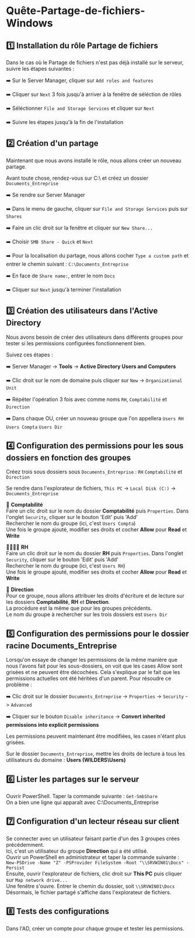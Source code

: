 # Quête-Partage-de-fichiers-Windows

## :one: Installation du rôle Partage de fichiers  
  
Dans le cas où le Partage de fichiers n'est pas déjà installé sur le serveur, suivre les étapes suivantes :  
  
➡️ Sur le Server Manager, cliquer sur `Add roles and features`  
  
➡️ Cliquer sur `Next` 3 fois jusqu'à arriver à la fenêtre de séléction de rôles  
  
➡️ Séléctionner `File and Storage Services` et cliquer sur `Next`  
  
➡️ Suivre les étapes jusqu'à la fin de l'installation  

## :two: Création d'un partage  
  
Maintenant que nous avons installé le rôle, nous allons créer un nouveau partage.  
  
Avant toute chose, rendez-vous sur C:\ et créez un dossier `Documents_Entreprise`  
  
➡️ Se rendre sur Server Manager  
  
➡️ Dans le menu de gauche, cliquer sur `File and Storage Services` puis sur `Shares`  
  
➡️ Faire un clic droit sur la fenêtre et cliquer sur `New Share...`  
  
➡️ Choisir `SMB Share - Quick` et `Next`  
  
➡️ Pour la localisation du partage, nous allons cocher `Type a custom path` et entrer le chemin suivant : `C:\Documents_Entreprise`  
  
➡️ En face de `Share name:`, entrer le nom `Docs`  
  
➡️ Cliquer sur `Next` jusqu'à terminer l'installation  

## :three: Création des utilisateurs dans l'Active Directory  
  
Nous avons besoin de créer des utilisateurs dans différents groupes pour tester si les permissions configurées fonctionnenent bien.  
  
Suivez ces étapes :  
  
➡️ Server Manager -> **Tools** -> **Active Directory Users and Computers**  
  
➡️ Clic droit sur le nom de domaine puis cliquer sur `New` -> `Organizational Unit`  
  
➡️ Répéter l'opération 3 fois avec comme noms `RH`, `Comptabilité` et `Direction`  
  
➡️ Dans chaque OU, créer un nouveau groupe que l'on appellera `Users RH` `Users Compta` `Users Dir`
  
## 4️⃣ Configuration des permissions pour les sous dossiers en fonction des groupes  
  
Créez trois sous dossiers sous `Documents_Entreprise` : `RH` `Comptabilité` et `Direction`  
  
Se rendre dans l'explorateur de fichiers, `This PC` -> `Local Disk (C:)` -> `Documents_Entreprise`  
  
💸 **Comptabilité**  
Faire un clic droit sur le nom du dossier **Comptabilité** puis `Properties`. Dans l'onglet `Security`, cliquer sur le bouton 'Edit' puis 'Add'  
Rechercher le nom du groupe (ici, c'est `Users Compta`)    
Une fois le groupe ajouté, modifier ses droits et cocher **Allow** pour **Read** et **Write**  

👨‍👨‍👦‍👦 **RH**  
Faire un clic droit sur le nom du dossier **RH** puis `Properties`. Dans l'onglet `Security`, cliquer sur le bouton 'Edit' puis 'Add'  
Rechercher le nom du groupe (ici, c'est `Users RH`)  
Une fois le groupe ajouté, modifier ses droits et cocher **Allow** pour **Read** et **Write**  

👔 **Direction**  
Pour ce groupe, nous allons attribuer les droits d'écriture et de lecture sur les dossiers **Comptabilité**, **RH** et **Direction**.  
La procédure est la même que pour les groupes précédents.  
Le nom du groupe à rechercher sur les trois dossiers est `Users Dir`  

## :five: Configuration des permissions pour le dossier racine Documents_Entreprise  
  
Lorsqu'on essaye de changer les permissions de la même manière que nous l'avons fait pour les sous-dossiers, on voit que les cases Allow sont grisées et ne peuvent être décochées. Cela s'explique par le fait que les permissions actuelles ont été héritées d'un parent. Pour résoudre ce problème :  
  
➡️ Clic droit sur le dossier `Documents_Entreprise` -> `Properties` -> `Security` -> `Advanced`  
  
➡️ Cliquer sur le bouton `Disable inheritance` -> **Convert inherited permissions into explicit permissions**  
  
Les permissions peuvent maintenant être modifiées, les cases n'étant plus grisées.  
  
Sur le dossier `Documents_Entreprise`, mettre les droits de lecture à tous les utilisateurs du domaine : **Users (WILDERS\Users)**  
  
## :six: Lister les partages sur le serveur  
  
Ouvrir PowerShell. Taper la commande suivante : `Get-SmbShare`  
On a bien une ligne qui apparaît avec C:\Documents_Entreprise  
  
## :seven: Configuration d'un lecteur réseau sur client  
  
Se connecter avec un utilisateur faisant partie d'un des 3 groupes crées précédemment.  
Ici, c'est un utilisateur du groupe **Direction** qui a été utilisé.  
Ouvrir un PowerShell en administrateur et taper la commande suivante : `New-PSDrive -Name "Z" -PSProvider FileSystem -Root "\\SRVWIN01\Docs" -Persist`  
Ensuite, ouvrir l'explorateur de fichiers, clic droit sur **This PC** puis cliquer sur `Map network drive...`  
Une fenêtre s'ouvre. Entrer le chemin du dossier, soit `\\SRVWIN01\Docs`  
Désormais, le fichier partagé s'affiche dans l'explorateur de fichiers.  
  
## :eight: Tests des configurations  
  
Dans l'AD, créer un compte pour chaque groupe et tester les permissions.
